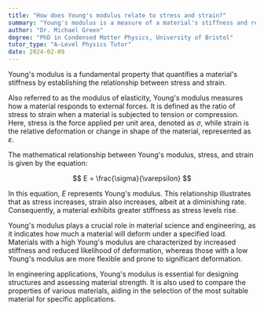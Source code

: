 ```yaml
---
title: "How does Young's modulus relate to stress and strain?"
summary: "Young's modulus is a measure of a material's stiffness and relates stress to strain."
author: "Dr. Michael Green"
degree: "PhD in Condensed Matter Physics, University of Bristol"
tutor_type: "A-Level Physics Tutor"
date: 2024-02-09
---
```


Young's modulus is a fundamental property that quantifies a material's stiffness by establishing the relationship between stress and strain.

Also referred to as the modulus of elasticity, Young's modulus measures how a material responds to external forces. It is defined as the ratio of stress to strain when a material is subjected to tension or compression. Here, stress is the force applied per unit area, denoted as $\sigma$, while strain is the relative deformation or change in shape of the material, represented as $\varepsilon$.

The mathematical relationship between Young's modulus, stress, and strain is given by the equation:

$$
E = \frac{\sigma}{\varepsilon}
$$

In this equation, $E$ represents Young's modulus. This relationship illustrates that as stress increases, strain also increases, albeit at a diminishing rate. Consequently, a material exhibits greater stiffness as stress levels rise.

Young's modulus plays a crucial role in material science and engineering, as it indicates how much a material will deform under a specified load. Materials with a high Young's modulus are characterized by increased stiffness and reduced likelihood of deformation, whereas those with a low Young's modulus are more flexible and prone to significant deformation.

In engineering applications, Young's modulus is essential for designing structures and assessing material strength. It is also used to compare the properties of various materials, aiding in the selection of the most suitable material for specific applications.
    